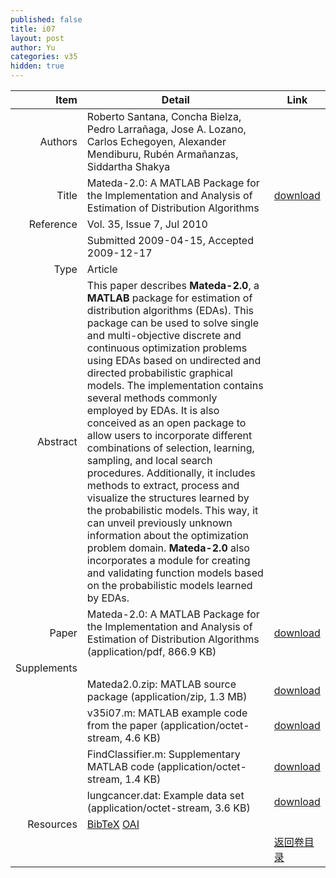 ```yaml
---
published: false
title: i07
layout: post
author: Yu
categories: v35
hidden: true
---
```


| Item | Detail | Link |
|---:|---|---|
| Authors | Roberto Santana, Concha Bielza, Pedro Larrañaga, Jose A. Lozano, Carlos Echegoyen, Alexander Mendiburu, Rubén Armañanzas, Siddartha Shakya| |
| Title |Mateda-2.0: A MATLAB Package for the Implementation and Analysis of Estimation of Distribution Algorithms | [download](http://www.jstatsoft.org/v35/i07/paper) |
| Reference |Vol. 35, Issue 7, Jul 2010 | |
| | Submitted 2009-04-15, Accepted 2009-12-17| | 
| Type | Article| |
| Abstract | This paper describes <b>Mateda-2.0</b>, a <b>MATLAB</b> package for estimation of distribution algorithms (EDAs). This  package can be used to solve  single and multi-objective discrete and continuous optimization problems using EDAs based on undirected and directed probabilistic graphical models. The implementation contains several methods commonly employed by EDAs.  It is also conceived as an open package to allow users to incorporate different combinations of selection, learning, sampling, and local search procedures. Additionally, it includes methods  to extract, process and visualize the structures learned by the probabilistic models. This way, it can unveil previously unknown information about the optimization problem domain. <b>Mateda-2.0</b> also incorporates a module for creating and validating function models based on the probabilistic models learned by EDAs.| |
| Paper | Mateda-2.0: A MATLAB Package for the Implementation and Analysis of Estimation of Distribution Algorithms  (application/pdf, 866.9 KB)| [download](http://www.jstatsoft.org/v35/i07/paper) |
| Supplements | | |
| |Mateda2.0.zip: MATLAB source package  (application/zip, 1.3 MB)|  [download](http://www.jstatsoft.org/v35/i07/supp/1) |
| |v35i07.m: MATLAB example code from the paper  (application/octet-stream, 4.6 KB)|  [download](http://www.jstatsoft.org/v35/i07/supp/2) |
| |FindClassifier.m: Supplementary MATLAB code  (application/octet-stream, 1.4 KB)|  [download](http://www.jstatsoft.org/v35/i07/supp/3) |
| |lungcancer.dat: Example data set  (application/octet-stream, 3.6 KB)|  [download](http://www.jstatsoft.org/v35/i07/supp/4) |
| Resources | [BibTeX](http://www.jstatsoft.org/v35/i07/bibtex) [OAI](http://www.jstatsoft.org/oai?verb=GetRecord&identifier=oai.jstatsoft/v35/i07&prefix=oai_dc)| |
| |  | [返回卷目录]({{site.baseurl}}/volume/v35.html) |